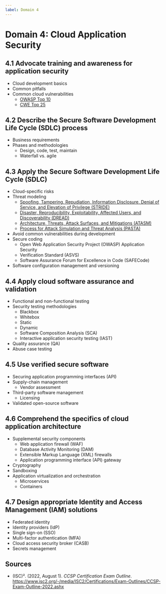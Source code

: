 ```yaml
---
label: Domain 4
---
```


# Domain 4: Cloud Application Security

## 4.1 Advocate training and awareness for application security

- Cloud development basics
- Common pitfalls
- Common cloud vulnerabilities
  - [OWASP Top 10](/guidance/owasp-top-10.md)
  - [CWE Top 25](/guidance/cwe-top-25.md)

## 4.2 Describe the Secure Software Development Life Cycle (SDLC) process

- Business requirements
- Phases and methodologies
  - Design, code, test, maintain
  - Waterfall vs. agile

## 4.3 Apply the Secure Software Development Life Cycle (SDLC)

- Cloud-specific risks
- Threat modeling
  - [Spoofing, Tampering, Repudiation, Information Disclosure, Denial of Service, and Elevation of Privilege (STRIDE)](/guidance/stride.md)
  - [Disaster, Reproducibility, Exploitability, Affected Users, and Discoverability (DREAD)](/guidance/dread.md)
  - [Architecture, Threats, Attack Surfaces, and Mitigations (ATASM)](/guidance/atasm.md)
  - [Process for Attack Simulation and Threat Analysis (PASTA)](/guidance/pasta.md)
- Avoid common vulnerabilities during development
- Secure coding
  - Open Web Application Security Project (OWASP) Application Security
  - Verification Standard (ASVS)
  - Software Assurance Forum for Excellence in Code (SAFECode)
- Software configuration management and versioning

## 4.4 Apply cloud software assurance and validation

- Functional and non-functional testing
- Security testing methodologies
  - Blackbox
  - Whitebox
  - Static
  - Dynamic
  - Software Composition Analysis (SCA)
  - Interactive application security testing (IAST)
- Quality assurance (QA)
- Abuse case testing

## 4.5 Use verified secure software

- Securing application programming interfaces (API)
- Supply-chain management
  - Vendor assessment
- Third-party software management
  - Licensing
- Validated open-source software

## 4.6 Comprehend the specifics of cloud application architecture

- Supplemental security components
  - Web application firewall (WAF)
  - Database Activity Monitoring (DAM)
  - Extensible Markup Language (XML) firewalls
  - Application programming interface (API) gateway
- Cryptography
- Sandboxing
- Application virtualization and orchestration
  - Microservices
  - Containers

## 4.7 Design appropriate Identity and Access Management (IAM) solutions

- Federated identity
- Identity providers (IdP)
- Single sign-on (SSO)
- Multi-factor authentication (MFA)
- Cloud access security broker (CASB)
- Secrets management

## Sources

- (ISC)². (2022, August 1). *CCSP Certification Exam Outline*. https://www.isc2.org/-/media/ISC2/Certifications/Exam-Outlines/CCSP-Exam-Outline-2022.ashx
